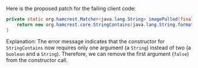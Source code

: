 Here is the proposed patch for the failing client code:
```java
private static org.hamcrest.Matcher<java.lang.String> imagePulled(final java.lang.String image) {
    return new org.hamcrest.core.StringContains(java.lang.String.format("Status: Downloaded newer image for %s", image));
}
```
Explanation:
The error message indicates that the constructor for `StringContains` now requires only one argument (a `String`) instead of two (a `boolean` and a `String`).
Therefore, we can remove the first argument (`false`) from the constructor call.